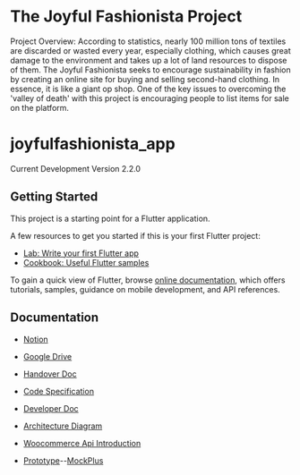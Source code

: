# The Joyful Fashionista Project
Project Overview:
According to statistics, nearly 100 million tons of textiles are discarded or wasted every year, especially clothing, which causes great damage to the environment and takes up a lot of land resources to dispose of them. The Joyful Fashionista seeks to encourage sustainability in fashion by creating an online site for buying and selling second-hand clothing. In essence, it is like a giant op shop. One of the key issues to overcoming the 'valley of death' with this project is encouraging people to list items for sale on the platform.

# joyfulfashionista_app

Current Development Version 2.2.0

## Getting Started

This project is a starting point for a Flutter application.

A few resources to get you started if this is your first Flutter project:

- [Lab: Write your first Flutter app](https://docs.flutter.dev/get-started/codelab)
- [Cookbook: Useful Flutter samples](https://docs.flutter.dev/cookbook)

To gain a quick view of Flutter, browse
[online documentation](https://docs.flutter.dev/), which offers tutorials,
samples, guidance on mobile development, and API references.

## Documentation
* [Notion](https://abrupt-crafter-012.notion.site/The-Joyful-Fashionista-Project-28a399f9c3644bad94603b3b4c4c8516)

* [Google Drive](https://drive.google.com/drive/folders/1tQWr3RSNDnVh6_8kT9q02h9V2ErS1Gov)

* [Handover Doc](https://docs.google.com/document/d/1YZrJK5xcn4Gp1iEAHEqlIAOfD_yojc8Z/edit)

* [Code Specification](https://drive.google.com/file/d/1PMfqL7QbGsSwZDLw5jllw8H9VI1s-rFg/view?usp=share_link)

* [Developer Doc](https://hackmd.io/@iOA2NMUzS7egrzn9NOP4_g/r11Nz9gEn)

* [Architecture Diagram](https://drive.google.com/file/d/1GB__ENodwQG_5qktCma4obqBYf2xDQ_j/view?usp=share_link)

* [Woocommerce Api Introduction](https://woocommerce.github.io/woocommerce-rest-api-docs/#introduction)

* [Prototype](https://rp.mockplus.com/editor/4ppAmrHnAq/gSKcGrjtMl)--[MockPlus](https://www.mockplus.com/) 


